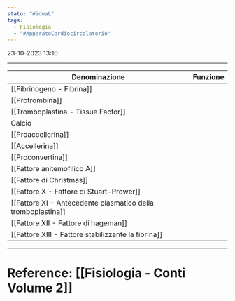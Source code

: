 ```yaml
---
stato: "#ideaL"
tags:
  - Fisiologia
  - "#ApparatoCardiocircolatorio"
---
```

23-10-2023 13:10

--- 

 | Denominazione                                                | Funzione |
 | ------------------------------------------------------------ | -------- |
 | [[Fibrinogeno - Fibrina]]                        |          |
 | [[Protrombina]]                                 |          |
 | [[Tromboplastina - Tissue Factor]]             |          |
 | Calcio                                                       |          |
 | [[Proaccellerina]]                               |          |
 | [[Accellerina]]                                 |          |
 | [[Proconvertina]]                              |          |
 | [[Fattore anitemofilico A]]                   |          |
 | [[Fattore di Christmas]]                        |          |
 | [[Fattore X - Fattore di Stuart-Prower]]                     |          |
 | [[Fattore XI - Antecedente plasmatico della tromboplastina]] |          |
 | [[Fattore XII - Fattore di hageman]]                         |          |
 | [[Fattore XIII - Fattore stabilizzante la fibrina]]          |          |














--- 
# Reference: [[Fisiologia  - Conti Volume 2]]